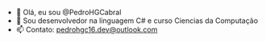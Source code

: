 - 👋 Olá, eu sou @PedroHGCabral
- 🌱 Sou desenvolvedor na linguagem C# e curso Ciencias da Computação
- 📫 Contato: pedrohgc16.dev@outlook.com

<!---
PedroHGCabral/PedroHGCabral is a ✨ special ✨ repository because its `README.md` (this file) appears on your GitHub profile.
You can click the Preview link to take a look at your changes.
--->
